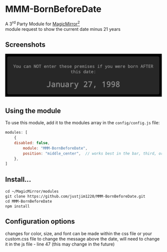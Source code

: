 # MMM-BornBeforeDate
A 3<sup>rd</sup> Party Module for <a href=https://github.com/MichMich/MagicMirror/tree/developMagicMirror>MagicMirror<sup>2</sup></a><br>
module request to show the current date minus 21 years

## Screenshots

![ScreenShot](https://github.com/justjim1220/MMM-BornBeforeDate/blob/master/Screenshot%20(15).png)

## Using the module

To use this module, add it to the modules array in the `config/config.js` file:
````javascript
modules: [
	{
    disabled: false,
		module: "MMM-BornBeforeDate",
		position: "middle_center",	// works best in the bar, third, or middle_center regions, unless you change the size to fit other regions
	},
]
````
## Install...
```
cd ~/MagicMirror/modules
git clone https://github.com/justjim1220/MMM-BornBeforeDate.git
cd MMM-BornBeforeDate
npm install
```

## Configuration options

changes for color, size, and font can be made within the css file or your custom.css file
to change the message above the date, will need to change it in the js file - line 47
(this may change in the future)

